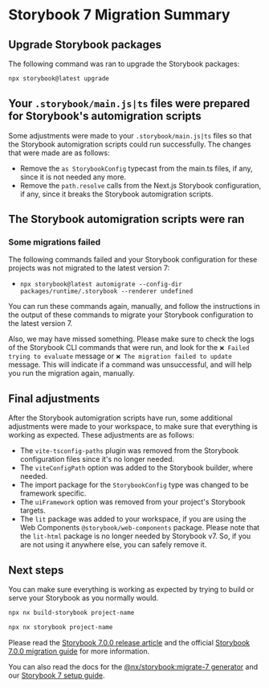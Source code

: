 # Storybook 7 Migration Summary

## Upgrade Storybook packages

The following command was ran to upgrade the Storybook packages:

```bash
npx storybook@latest upgrade
```

## Your `.storybook/main.js|ts` files were prepared for Storybook's automigration scripts

Some adjustments were made to your `.storybook/main.js|ts` files so that
the Storybook automigration scripts could run successfully. The changes that were made are as follows:

- Remove the `as StorybookConfig` typecast from the main.ts files, if any,
  since it is not needed any more.
- Remove the `path.resolve` calls from the Next.js Storybook configuration, if any, since it breaks the Storybook automigration scripts.

## The Storybook automigration scripts were ran

### Some migrations failed

The following commands failed and your Storybook configuration for these projects was not
migrated to the latest version 7:

- `npx storybook@latest automigrate --config-dir packages/runtime/.storybook --renderer undefined`

You can run these commands again, manually, and follow the instructions in the
output of these commands to migrate your Storybook configuration to the latest version 7.

Also, we may have missed something. Please make sure to check the logs of the Storybook CLI commands that were run, and look for
the `❌ Failed trying to evaluate` message or `❌ The migration failed to update` message. This will indicate if a command was
unsuccessful, and will help you run the migration again, manually.

## Final adjustments

After the Storybook automigration scripts have run, some additional adjustments were made to your
workspace, to make sure that everything is working as expected. These adjustments are as follows:

- The `vite-tsconfig-paths` plugin was removed from the Storybook configuration files since it's no longer needed.
- The `viteConfigPath` option was added to the Storybook builder, where needed.
- The import package for the `StorybookConfig` type was changed to be framework specific.
- The `uiFramework` option was removed from your project's Storybook targets.
- The `lit` package was added to your workspace, if you are using the
  Web Components `@storybook/web-components` package. Please note that the `lit-html` package is
  no longer needed by Storybook v7. So, if you are not using it anywhere else, you can safely remove it.

## Next steps

You can make sure everything is working as expected by trying
to build or serve your Storybook as you normally would.

```bash
npx nx build-storybook project-name
```

```bash
npx nx storybook project-name
```

Please read the [Storybook 7.0.0 release article](https://storybook.js.org/blog/storybook-7-0/) and the
official [Storybook 7.0.0 migration guide](https://storybook.js.org/docs/react/migration-guide)
for more information.

You can also read the docs for the [@nx/storybook:migrate-7 generator](https://nx.dev/packages/storybook/generators/migrate-7) and our [Storybook 7 setup guide](https://nx.dev/packages/storybook/documents/storybook-7-setup).
